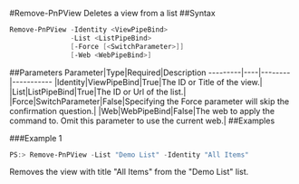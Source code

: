 #Remove-PnPView
Deletes a view from a list
##Syntax
```powershell
Remove-PnPView -Identity <ViewPipeBind>
               -List <ListPipeBind>
               [-Force [<SwitchParameter>]]
               [-Web <WebPipeBind>]
```


##Parameters
Parameter|Type|Required|Description
---------|----|--------|-----------
|Identity|ViewPipeBind|True|The ID or Title of the view.|
|List|ListPipeBind|True|The ID or Url of the list.|
|Force|SwitchParameter|False|Specifying the Force parameter will skip the confirmation question.|
|Web|WebPipeBind|False|The web to apply the command to. Omit this parameter to use the current web.|
##Examples

###Example 1
```powershell
PS:> Remove-PnPView -List "Demo List" -Identity "All Items"
```
Removes the view with title "All Items" from the "Demo List" list.
